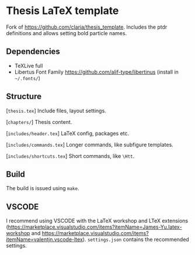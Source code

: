 # Thesis LaTeX template
Fork of https://github.com/claria/thesis_template.
Includes the ptdr definitions and allows setting bold particle names.

## Dependencies
- TeXLive full
- Libertus Font Family https://github.com/alif-type/libertinus (install in `~/.fonts/`)

## Structure
[`thesis.tex`]    Include files, layout settings.

[`chapters/`]   Thesis content.

[`includes/header.tex`]   LaTeX config, packages etc.

[`includes/commands.tex`]   Longer commands, like subfigure templates.

[`includes/shortcuts.tex`]   Short commands, like `\Htt`.


## Build
The build is issued using `make`.

## VSCODE
I recommend using VSCODE with the LaTeX workshop and LTeX extensions (https://marketplace.visualstudio.com/items?itemName=James-Yu.latex-workshop  and https://marketplace.visualstudio.com/items?itemName=valentjn.vscode-ltex). `settings.json` contains the recommended settings.
